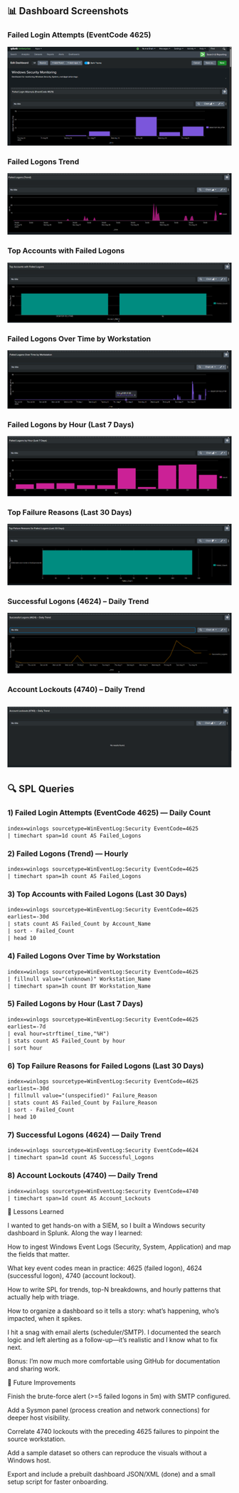 ## 📊 Dashboard Screenshots

### Failed Login Attempts (EventCode 4625)
![Failed Login Attempts](Failed_Login_Attempts_Overview.png)

### Failed Logons Trend
![Failed Logons Trend](Failed_Logons_Trend_Chart.png)

### Top Accounts with Failed Logons
![Top Accounts](Top_Failed_Login_Accounts.png)

### Failed Logons Over Time by Workstation
![Workstation Trend](Failed_Logons_by_Workstation_Timeline.png)

### Failed Logons by Hour (Last 7 Days)
![Hourly Failed Logons](Hourly_Failed_Logons_7Days.png)

### Top Failure Reasons (Last 30 Days)
![Failure Reasons](Top_Login_Failure_Reasons_30Days.png)

### Successful Logons (4624) – Daily Trend
![Successful Logons](Successful_Logons_Daily_Trend.png)

### Account Lockouts (4740) – Daily Trend
![Account Lockouts](Account_Lockouts_Daily_Trend.png)
-------------------------------------------------------------------------------------------------
## 🔍 SPL Queries 

### 1) Failed Login Attempts (EventCode 4625) — Daily Count
```spl
index=winlogs sourcetype=WinEventLog:Security EventCode=4625
| timechart span=1d count AS Failed_Logons
```
### 2) Failed Logons (Trend) — Hourly
```spl
index=winlogs sourcetype=WinEventLog:Security EventCode=4625
| timechart span=1h count AS Failed_Logons
```
### 3) Top Accounts with Failed Logons (Last 30 Days)
```spl
index=winlogs sourcetype=WinEventLog:Security EventCode=4625 earliest=-30d
| stats count AS Failed_Count by Account_Name
| sort - Failed_Count
| head 10
```
### 4) Failed Logons Over Time by Workstation
```spl
index=winlogs sourcetype=WinEventLog:Security EventCode=4625
| fillnull value="(unknown)" Workstation_Name
| timechart span=1h count BY Workstation_Name
```
### 5) Failed Logons by Hour (Last 7 Days)
```spl
index=winlogs sourcetype=WinEventLog:Security EventCode=4625 earliest=-7d
| eval hour=strftime(_time,"%H")
| stats count AS Failed_Count by hour
| sort hour
```
### 6) Top Failure Reasons for Failed Logons (Last 30 Days)
```spl
index=winlogs sourcetype=WinEventLog:Security EventCode=4625 earliest=-30d
| fillnull value="(unspecified)" Failure_Reason
| stats count AS Failed_Count by Failure_Reason
| sort - Failed_Count
| head 10
```
### 7) Successful Logons (4624) — Daily Trend
```spl
index=winlogs sourcetype=WinEventLog:Security EventCode=4624
| timechart span=1d count AS Successful_Logons
```
### 8) Account Lockouts (4740) — Daily Trend
```spl
index=winlogs sourcetype=WinEventLog:Security EventCode=4740
| timechart span=1d count AS Account_Lockouts
```
📘 Lessons Learned

I wanted to get hands-on with a SIEM, so I built a Windows security dashboard in Splunk. Along the way I learned:

How to ingest Windows Event Logs (Security, System, Application) and map the fields that matter.

What key event codes mean in practice: 4625 (failed logon), 4624 (successful logon), 4740 (account lockout).

How to write SPL for trends, top-N breakdowns, and hourly patterns that actually help with triage.

How to organize a dashboard so it tells a story: what’s happening, who’s impacted, when it spikes.

I hit a snag with email alerts (scheduler/SMTP). I documented the search logic and left alerting as a follow-up—it’s realistic and I know what to fix next.

Bonus: I’m now much more comfortable using GitHub for documentation and sharing work.

🚀 Future Improvements

Finish the brute-force alert (>=5 failed logons in 5m) with SMTP configured.

Add a Sysmon panel (process creation and network connections) for deeper host visibility.

Correlate 4740 lockouts with the preceding 4625 failures to pinpoint the source workstation.

Add a sample dataset so others can reproduce the visuals without a Windows host.

Export and include a prebuilt dashboard JSON/XML (done) and a small setup script for faster onboarding.
